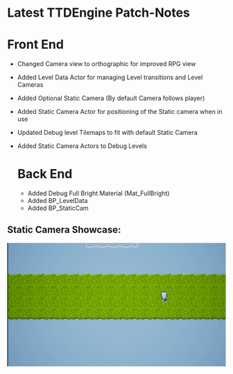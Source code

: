 # Latest TTDEngine Patch-Notes

# Front End
- Changed Camera view to orthographic for improved RPG view
- Added Level Data Actor for managing Level transitions and Level Cameras
- Added Optional Static Camera (By default Camera follows player)
- Added Static Camera Actor for positioning of the Static camera when in use
- Updated Debug level Tilemaps to fit with default Static Camera
- Added Static Camera Actors to Debug Levels



  # Back End
  - Added Debug Full Bright Material (Mat_FullBright)
  - Added BP_LevelData
  - Added BP_StaticCam
 
## Static Camera Showcase:
 
![staticcam](./wiki/media/StaticCam.gif)
